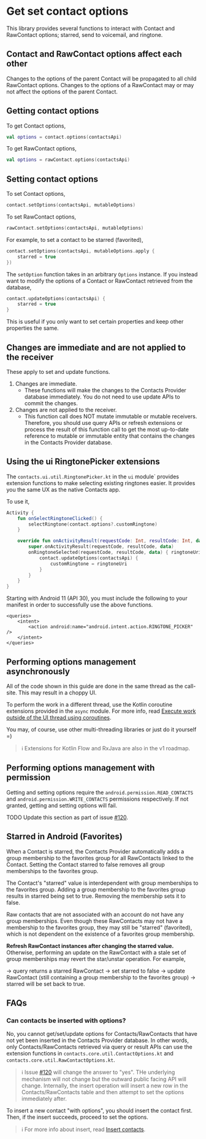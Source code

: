 # Get set contact options

This library provides several functions to interact with Contact and RawContact options;
starred, send to voicemail, and ringtone.

## Contact and RawContact options affect each other

Changes to the options of the parent Contact will be propagated to all child RawContact options.
Changes to the options of a RawContact may or may not affect the options of the parent Contact.

## Getting contact options

To get Contact options,

```kotlin
val options = contact.options(contactsApi)
```

To get RawContact options,

```kotlin
val options = rawContact.options(contactsApi)
```

## Setting contact options

To set Contact options,

```kotlin
contact.setOptions(contactsApi, mutableOptions)
```

To set RawContact options,

```kotlin
rawContact.setOptions(contactsApi, mutableOptions)
```

For example, to set a contact to be starred (favorited),

```kotlin
contact.setOptions(contactsApi, mutableOptions.apply {
    starred = true
})
```

The `setOption` function takes in an arbitrary `Options` instance. If you instead want to modify
the options of a Contact or RawContact retrieved from the database,

```kotlin
contact.updateOptions(contactsApi) {
    starred = true
}
```

This is useful if you only want to set certain properties and keep other properties the same.

## Changes are immediate and are not applied to the receiver

These apply to set and update functions.

1. Changes are immediate.
    - These functions will make the changes to the Contacts Provider database immediately. You do
      not need to use update APIs to commit the changes.
2. Changes are not applied to the receiver.
    - This function call does NOT mutate immutable or mutable receivers. Therefore, you should use
      query APIs or refresh extensions or process the result of this function call to get the most
      up-to-date reference to mutable or immutable entity that contains the changes in the Contacts
      Provider database.

## Using the ui RingtonePicker extensions

The `contacts.ui.util.RingtonePicker.kt` in the `ui` module` provides extension functions to make
selecting existing ringtones easier. It provides you the same UX as the native Contacts app. 

To use it,

```kotlin
Activity {
    fun onSelectRingtoneClicked() {
        selectRingtone(contact.options?.customRingtone)
    }

    override fun onActivityResult(requestCode: Int, resultCode: Int, data: Intent?) {
        super.onActivityResult(requestCode, resultCode, data)
        onRingtoneSelected(requestCode, resultCode, data) { ringtoneUri -> 
            contact.updateOptions(contactsApi) {
                customRingtone = ringtoneUri
            }
        }
    }
}
```

Starting with Android 11 (API 30), you must include the following to your manifest in order to
successfully use the above functions.

```
<queries>
    <intent>
        <action android:name="android.intent.action.RINGTONE_PICKER" />
    </intent>
</queries>
```

## Performing options management asynchronously

All of the code shown in this guide are done in the same thread as the call-site. This may result
in a choppy UI.

To perform the work in a different thread, use the Kotlin coroutine extensions provided in the `async` module.
For more info, read [Execute work outside of the UI thread using coroutines](./../async/async-execution-coroutines.md).

You may, of course, use other multi-threading libraries or just do it yourself =)

> ℹ️ Extensions for Kotlin Flow and RxJava are also in the v1 roadmap.

## Performing options management with permission

Getting and setting options require the `android.permission.READ_CONTACTS` and
`android.permission.WRITE_CONTACTS` permissions respectively. If not granted, getting and setting 
options will fail.

TODO Update this section as part of issue [#120](https://github.com/vestrel00/contacts-android/issues/120).
      
## Starred in Android (Favorites)

When a Contact is starred, the Contacts Provider automatically adds a group membership to the
favorites group for all RawContacts linked to the Contact. Setting the Contact starred to false
removes all group memberships to the favorites group.

The Contact's "starred" value is interdependent with group memberships to the favorites group.
Adding a group membership to the favorites group results in starred being set to true. Removing
the membership sets it to false.

Raw contacts that are not associated with an account do not have any group memberships. Even
though these RawContacts may not have a membership to the favorites group, they may still be
"starred" (favorited), which is not dependent on the existence of a favorites group membership.

**Refresh RawContact instances after changing the starred value.** Otherwise, performing an
update on the RawContact with a stale set of group memberships may revert the star/unstar
operation. For example,

-> query returns a starred RawContact
-> set starred to false
-> update RawContact (still containing a group membership to the favorites group)
-> starred will be set back to true.

## FAQs

### Can contacts be inserted with options?

No, you cannot get/set/update options for Contacts/RawContacts that have not yet been inserted in 
the Contacts Provider database. In other words, only Contacts/RawContacts retrieved via query or 
result APIs can use the extension functions in `contacts.core.util.ContactOptions.kt` and
`contacts.core.util.RawContactOptions.kt`.

> ℹ️ Issue [#120](https://github.com/vestrel00/contacts-android/issues/120) will change the answer 
> to "yes". THe underlying mechanism will not change but the outward public facing API will change.
> Internally, the insert operation will insert a new row in the Contacts/RawContacts table and then 
> attempt to set the options immediately after.

To insert a new contact "with options", you should insert the contact first. Then, if the insert
succeeds, proceed to set the options.

> ℹ️ For more info about insert, read [Insert contacts](./../basics/insert-contacts.md).
